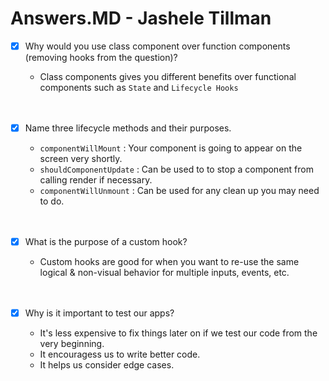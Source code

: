 # Answers.MD - Jashele Tillman

- [x] Why would you use class component over function components (removing hooks from the question)?

    - Class components gives you different benefits over functional components such as `State` and `Lifecycle Hooks`
    <br />    
    <br />

- [x] Name three lifecycle methods and their purposes.

    - `componentWillMount` : Your component is going to appear on the screen very shortly.
    - `shouldComponentUpdate` : Can be used to to stop a component from calling render if necessary.
    - `componentWillUnmount` : Can be used for any clean up you may need to do.

   <br />    
    <br />


- [x] What is the purpose of a custom hook?

    - Custom hooks are good for when you want to re-use the same logical & non-visual behavior for multiple inputs, events, etc. 

  <br />    
    <br />



- [x] Why is it important to test our apps?
    - It's less expensive to fix things later on if we test our code from the very beginning.
    - It encouragess us to write better code.
    - It helps us consider edge cases. 
